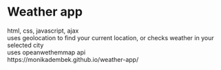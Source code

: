 <h1>Weather app</h1>
html, css, javascript, ajax<br>
uses geolocation to find your current location, or checks weather in your selected city<br>
uses opeanwethemmap api<br>
https://monikadembek.github.io/weather-app/<br>